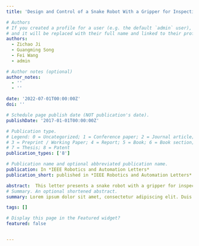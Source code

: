 ```yaml
---
title: 'Design and Control of a Snake Robot With a Gripper for Inspection and Maintenance in Narrow Spaces'

# Authors
# If you created a profile for a user (e.g. the default `admin` user), write the username (folder name) here
# and it will be replaced with their full name and linked to their profile.
authors:
  - Zichao Ji
  - Guangming Song
  - Fei Wang
  - admin

# Author notes (optional)
author_notes:
  - ''
  - ''

date: '2022-07-01T00:00:00Z'
doi: ''

# Schedule page publish date (NOT publication's date).
publishDate: '2017-01-01T00:00:00Z'

# Publication type.
# Legend: 0 = Uncategorized; 1 = Conference paper; 2 = Journal article;
# 3 = Preprint / Working Paper; 4 = Report; 5 = Book; 6 = Book section;
# 7 = Thesis; 8 = Patent
publication_types: ['8']

# Publication name and optional abbreviated publication name.
publication: In *IEEE Robotics and Automation Letters*
publication_short: published in *IEEE Robotics and Automation Letters*

abstract:  This letter presents a snake robot with a gripper for inspection and maintenance in narrow spaces. The proposed robot has a gripper equipped with a camera and a laser distance sensor that can inspect the surroundings and grasp objects. The control methods of the proposed robot consist of three parts:1) A double-layer controller based on central pattern generator (CPG) realizes the locomotion of the robot in narrow spaces. 2) A circular posture is proposed to avoid rollover and improve the payload capacity when the robot is grasping or manipulating an object on either side. 3) A three-stage grasping strategy is proposed to realize semi-automatic grasping operations. A prototype of the robot has been developed and the effectiveness of the proposed control methods have been verified in the payload capacity test, target grasping test, and pick-transport-place experiment.
# Summary. An optional shortened abstract.
summary: Lorem ipsum dolor sit amet, consectetur adipiscing elit. Duis posuere tellus ac convallis placerat. Proin tincidunt magna sed ex sollicitudin condimentum.

tags: []

# Display this page in the Featured widget?
featured: false


---
```



